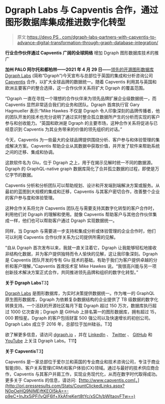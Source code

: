 # Dgraph Labs 与 Capventis 合作，通过图形数据库集成推进数字化转型

> 原文:[https://devo PS . com/dgraph-labs-partners-with-capventis-to-advance-digital-transformation-through-graph-database-integration/](https://devops.com/dgraph-labs-partners-with-capventis-to-advance-digital-transformation-through-graph-database-integration/)

**行业合作伙伴通过 Capventis 广阔的全球网络** 增加 Dgraph 图形数据库技术的推广

**加州 PALO 阿尔托和都柏林——2021 年 4 月 29 日——**[领先的开源图形数据库 Dgraph Labs](http://ori.pressresults.com/Stats/CountClickedLinks.aspx?N0pOeHQ9NIMEjftKEOI5kA==-p9eC+InJtx7vhT58GKPjDTWrk09OTx919B+Tq+2qQDXp/U11gLUO5g==) (简称“Dgraph”)今天宣布与总部位于英国的集成和分析咨询公司 [Capventis](http://ori.pressresults.com/Stats/CountClickedLinks.aspx?N0pOeHQ9NIMEjftKEOI5kA==-p9eC+InJtx7sx2FbSnWQFNj50SlkSTLE18C3uOStWd6KKQHPatk8DQ==) 合作，以扩大全球品牌的数据统一。随着 Capventis 利用其与英国和欧洲主要客户的整合选择，这一合作伙伴关系将扩大 Dgraph 的覆盖范围。

 “Dgraph 一直在寻找一个理想的合作伙伴来为领先品牌扩展企业级数据统一，而 Capventis 显然非常适合我们的业务和团队。Dgraph 首席执行官 Gary Hagmueller 表示:“Mike Hawkes 不仅是 Dgraph 令人印象深刻的品牌传播者，他的团队开发的技术也充分说明了通过实时整合孤立数据所产生的分析而实现的客户参与和创收能力。“英国和欧洲是 Dgraph 的主要市场，这种合作关系将促进与已经意识到 Capventis 为其业务带来的价值的领先组织的对话。”

今天，Capventis 为一些最大的全球品牌提供围绕分析、客户参与和体验管理的集成解决方案。Capventis 帮助企业从其数据中获取价值，并开发了软件来帮助系统之间的迁移、集成和协调。

这款软件名为 Glu，位于 Dgraph 之上，用于在揭示见解时统一不同的数据源。Dgraph 的 GraphQL-native graph 数据库简化了合并孤立数据的过程，即使是万亿字节的数据。

Capventis 分析和分析团队可以帮助规划、设计和开发端到端解决方案或服务。从最初的蓝图到大规模的集成和迁移，Capventis 与其客户密切合作，改善整个企业的客户参与度和体验管理。

这种合作关系将允许 Capventis 团队在与需要支持其数字化转型的客户合作时，利用他们对 Dgraph 的理解和使用。就像 Capventis 帮助客户与其他合作伙伴集成一样，他们也可以帮助客户通过 Dgraph 实现数据统一。

同样，当 Dgraph 与需要进一步支持和集成分析或体验管理的企业合作时，他们可以利用 Capventis 合作伙伴关系为公司提供所需的见解。

“自从 Dgraph 首次发布以来，我就一直关注着它，Dgraph 让我能够轻松地接收非结构化数据，并为客户提供独特而令人愉快的见解，这让我印象深刻。Dgraph 是 Capventis 团队开发的专有 Glu 技术的基础，有助于我们为客户提供卓越的分析和客户理解，”Capventis 首席技术官 Mike Hawkes 说。“我很高兴能与另一项创新技术解决方案正式合作，共同推进领先品牌和组织的数字化转型。”

**关于 Dgraph Labs**T3】

[Dgraph Labs](http://ori.pressresults.com/Stats/CountClickedLinks.aspx?N0pOeHQ9NIMEjftKEOI5kA==-p9eC+InJtx56BXjSHJpsWWHZy/MO3fguvDQHg8z1XV3Fa4wCJUwNQw==) 是图形数据库，为实时决策提供数据统一。作为唯一的 GraphQL 原生图形数据库，Dgraph 为依赖复杂数据结构的企业提供了 TB 级数据的数字化转换支持。一个活跃的开源社区每月下载 Dgraph 超过 150 万次，数据库执行超过 1000 亿次查询；Dgraph 是 GitHub 上排名第一的图形数据库，拥有超过 15，000 颗恒星。Dgraph 的客户包括财富 500 强公司以及快速增长的初创公司。Dgraph Labs 成立于 2016 年，总部位于加州硅谷。T3】

欲了解更多信息，请访问 [dgraph.io](http://ori.pressresults.com/Stats/CountClickedLinks.aspx?N0pOeHQ9NIMEjftKEOI5kA==-p9eC+InJtx4TPchwLcqEfoqi4/8A1fXg422CYmatS1Y3kMUe5ZwXcw==) ，并在 [LinkedIn](http://ori.pressresults.com/Stats/CountClickedLinks.aspx?N0pOeHQ9NIMEjftKEOI5kA==-p9eC+InJtx6+klTR02LeP36INMwP20RGAayxoJGocx5mQ+7KYgDxgg==) 、 [Twitter](http://ori.pressresults.com/Stats/CountClickedLinks.aspx?N0pOeHQ9NIMEjftKEOI5kA==-p9eC+InJtx7IJGUFmnWw8bsPW0jMD8D/V+m9IDFPv5xeRYjsAEFCdw==) 、 [GitHub](http://ori.pressresults.com/Stats/CountClickedLinks.aspx?N0pOeHQ9NIMEjftKEOI5kA==-p9eC+InJtx4vPTcUgDEm6x19GaV16KEJU+NY6gl/ANjmTjUiDaZT8Q==) 和 [YouTube](http://ori.pressresults.com/Stats/CountClickedLinks.aspx?N0pOeHQ9NIMEjftKEOI5kA==-p9eC+InJtx7WE9HTQfW4+a4U6eKwiJID9PpZgpc9q3k3c3+lHm7dFg==) 上关注 Dgraph Labs。T11】

**关于 Capventis**T3】

Capventis 是一家总部位于爱尔兰和英国的专业商业和技术咨询公司，专注于商业智能(BI)、客户关系管理(CRM)和客户体验(CX)领域。通过与最好的技术供应商合作，Capventis 与其客户并肩工作，实现业务现代化，从而在数字时代取得成功。更多关于 Capventis 的信息，请访问:【http://www.capventis.com[。](http://ori.pressresults.com/Stats/CountClickedLinks.aspx?N0pOeHQ9NIMEjftKEOI5kA==-p9eC+InJtx5iPFi1vQlF6lf+XkAfreKert8tYc/xSCh/bWItaovFTw==)